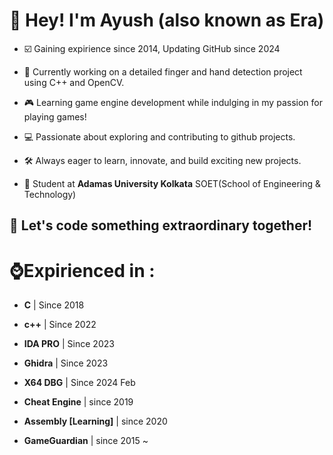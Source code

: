 
# 👋 Hey! I'm Ayush (also known as Era)

- ☑️ Gaining expirience since 2014, Updating GitHub since 2024

- 🌱 Currently working on a detailed finger and hand detection project using C++ and OpenCV.

- 🎮 Learning game engine development while indulging in my passion for playing games!

- 💻 Passionate about exploring and contributing to github projects.

- 🛠️ Always eager to learn, innovate, and build exciting new projects.

- 📖 Student at **Adamas University Kolkata** SOET(School of Engineering & Technology)

## 🚀 Let's code something extraordinary together!

# ⌚Expirienced in :

- **C** | Since 2018

- **c++** | Since 2022

- **IDA PRO** | Since 2023

- **Ghidra** | Since 2023

- **X64 DBG** | Since 2024 Feb

- **Cheat Engine** | since 2019

- **Assembly [Learning]** | since 2020

- **GameGuardian** | since 2015 ~
